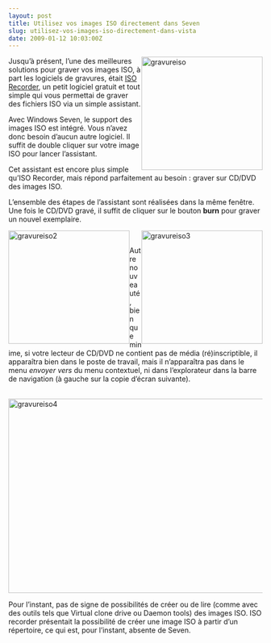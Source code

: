 ```yaml
---
layout: post
title: Utilisez vos images ISO directement dans Seven
slug: utilisez-vos-images-iso-directement-dans-vista
date: 2009-01-12 10:03:00Z
---
```


<a href="http://blog.christophermaneu.fr/wp-content/uploads/2009/06/gravureiso.png"><img style="border-right-width: 0px; display: inline; border-top-width: 0px; border-bottom-width: 0px; margin-left: 0px; border-left-width: 0px; margin-right: 0px" title="gravureiso" border="0" alt="gravureiso" align="right" src="http://blog.christophermaneu.fr/wp-content/uploads/2009/06/gravureiso_thumb.png" width="240" height="225" /></a>   <p>Jusqu’à présent, l’une des meilleures solutions pour graver vos images ISO, à part les logiciels de gravures, était <a href="http://isorecorder.alexfeinman.com/Vista.htm">ISO Recorder</a>, un petit logiciel gratuit et tout simple qui vous permettai de graver des fichiers ISO via un simple assistant. </p>  <p>Avec Windows Seven, le support des images ISO est intégré. Vous n’avez donc besoin d’aucun autre logiciel. Il suffit de double cliquer sur votre image ISO pour lancer l’assistant.</p>  <p>Cet assistant est encore plus simple qu’ISO Recorder, mais répond parfaitement au besoin : graver sur CD/DVD des images ISO.</p>  <p>L’ensemble des étapes de l’assistant sont réalisées dans la même fenêtre. Une fois le CD/DVD gravé, il suffit de cliquer sur le bouton <strong>burn</strong> pour graver un nouvel exemplaire.</p>  <p><a href="http://blog.christophermaneu.fr/wp-content/uploads/2009/06/gravureiso3.png"><img style="border-right-width: 0px; display: inline; border-top-width: 0px; border-bottom-width: 0px; margin-left: 0px; border-left-width: 0px; margin-right: 0px" title="gravureiso3" border="0" alt="gravureiso3" align="right" src="http://blog.christophermaneu.fr/wp-content/uploads/2009/06/gravureiso3_thumb.png" width="240" height="225" /></a><a href="http://blog.christophermaneu.fr/wp-content/uploads/2009/06/gravureiso2.png"><img style="border-right-width: 0px; display: inline; border-top-width: 0px; border-bottom-width: 0px; margin-left: 0px; border-left-width: 0px; margin-right: 0px" title="gravureiso2" border="0" alt="gravureiso2" align="left" src="http://blog.christophermaneu.fr/wp-content/uploads/2009/06/gravureiso2_thumb.png" width="240" height="225" /></a> </p>  <p><a href="http://blog.christophermaneu.fr/wp-content/uploads/2009/06/gravureiso3.png"></a></p>  <p>&#160;</p>  <p>Autre nouveauté, bien que minime, si votre lecteur de CD/DVD ne contient pas de média (ré)inscriptible, il apparaîtra bien dans le poste de travail, mais il n’apparaîtra pas dans le menu <em>envoyer vers</em> du menu contextuel, ni dans l’explorateur dans la barre de navigation (à gauche sur la copie d’écran suivante).</p>  <p>&#160;<a href="http://blog.christophermaneu.fr/wp-content/uploads/2009/06/gravureiso4.png"><img style="border-right-width: 0px; display: block; float: none; border-top-width: 0px; border-bottom-width: 0px; margin-left: auto; border-left-width: 0px; margin-right: auto" title="gravureiso4" border="0" alt="gravureiso4" src="http://blog.christophermaneu.fr/wp-content/uploads/2009/06/gravureiso4_thumb.png" width="579" height="386" /></a> </p>  <p>Pour l’instant, pas de signe de possibilités de créer ou de lire (comme avec des outils tels que Virtual clone drive ou Daemon tools) des images ISO. ISO recorder présentait la possibilité de créer une image ISO à partir d’un répertoire, ce qui est, pour l’instant, absente de Seven.</p>
